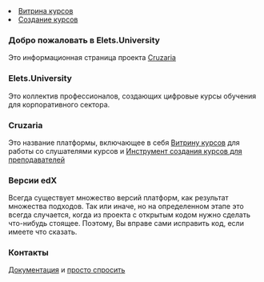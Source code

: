 <div id="header">
        <nav>
          <li class="fork"><a href="http://54.202.22.177">Витрина курсов</a></li>
          <li class="downloads"><a href="http://54.202.22.177:18010">Создание курсов</a></li>
        </nav>
      </div>

### Добро пожаловать в Elets.University
Это информационная страница проекта [Cruzaria](https://cruzaria.github.com/)

### Elets.University
Это коллектив профессионалов, создающих цифровые курсы обучения для корпоративного сектора.

### Cruzaria
Это название платформы, включающее в себя [Витрину курсов](http://54.202.22.177/) для работы со слушателями курсов и [Инструмент создания курсов для преподавателей](http://54.202.22.177:18010)

### Версии edX
Всегда существует множество версий платформ, как результат множества подходов. Так или иначе, но на определенном этапе это всегда случается, когда из проекта с открытым кодом нужно сделать что-нибудь стоящее. Поэтому, Вы вправе сами исправить код, если имеете что сказать.

### Контакты
  [Документация](https://cruzaria.github.com/) и [просто спросить](https://https://github.com/VladimirAndropov)

